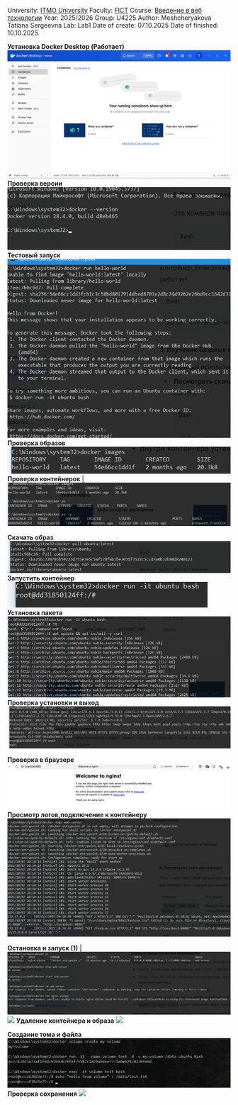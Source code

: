 University: [ITMO University](https://itmo.ru/ru/)
Faculty: [FICT](https://fict.itmo.ru)
Course: [Введение в веб технологии](https://itmo-ict-faculty.github.io/introduction-in-web-tech/)
Year: 2025/2026
Group: U4225
Author: Meshcheryakova Tatiana Sergeevna
Lab: Lab1
Date of create: 07.10.2025
Date of finished: 10.10.2025

**Установка Docker Desktop (Работает)**  ![](/lab1/1.png) 
**Проверка версии**   ![](/lab1/2.png) 
**Тестовый запуск**   ![](/lab1/3.png) 
**Проверка образов**  ![](/lab1/4.png) 
**Проверка контейнеров** | ![](/lab1/5.png) 

 **Скачать образ**  ![](/lab1/6.png) 
**Запустить контейнер**  ![](/lab1/7.png) 
**Установка пакета**  ![](/lab1/8.png) 
**Проверка установки и выход**  ![](/lab1/9.png) 

**Проверка в браузере**  ![](/lab1/10.png) 
**Просмотр логов,подключение к контейнеру**  ![](/lab1/11.png) 

 **Остановка и запуск (1)** | ![](/lab1/12.png) 
 ![](/lab1/13.jpg) 
**Удаление контейнера и образа**  ![](/lab1/14.jpg) 

**Создание тома и файла**  ![](/lab1/15.png) 
**Проверка сохранения**  ![](/lab1/16.jpg) 
